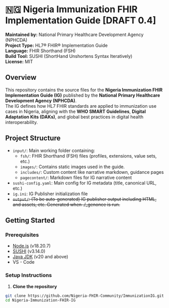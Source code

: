 # 🇳🇬 Nigeria Immunization FHIR Implementation Guide [DRAFT 0.4]

**Maintained by:**  National Primary Healthcare Development Agency (NPHCDA)  
**Project Type:** HL7® FHIR® Implementation Guide  
**Language:** FHIR Shorthand (FSH)  
**Build Tool:** SUSHI (ShortHand Unshortens Syntax Iteratively)  
**License:** MIT

## Overview

This repository contains the source files for the **Nigeria Immunization FHIR Implementation Guide (IG)** published by the **National Primary Healthcare Development Agency (NPHCDA)**.  
The IG defines how HL7 FHIR standards are applied to immunization use cases in Nigeria, aligning with the **WHO SMART Guidelines**, **Digital Adaptation Kits (DAKs)**, and global best practices in digital health interoperability.

## Project Structure

- `input/`: Main working folder containing:
  - `fsh/`: FHIR Shorthand (FSH) files (profiles, extensions, value sets, etc.)
  - `images/`: Contains static images used in the guide.
  - `includes/`: Custom content like narrative markdown, guidance pages
  - `pagecontent/`: Markdown files for IG narrative content
- `sushi-config.yaml`: Main config for IG metadata (title, canonical URL, etc.)
- `ig.ini`: IG Publisher initialization file
- ~~`output/`: (To be auto-generated) IG publisher output including HTML, and assets, etc. Generated when ./_genonce is run.~~

## Getting Started

### Prerequisites

- [Node.js](https://nodejs.org/) (v18.20.7)
- [SUSHI](https://fshschool.org/docs/sushi/) (v3.14.0)
- [Java JDK](https://adoptopenjdk.net/) (v20 and above)
- VS - Code

### Setup Instructions

1. **Clone the repository**

```bash
git clone https://github.com/Nigeria-FHIR-Community/ImmunizationIG.git
cd Nigeria-Immunization-FHIR-IG
